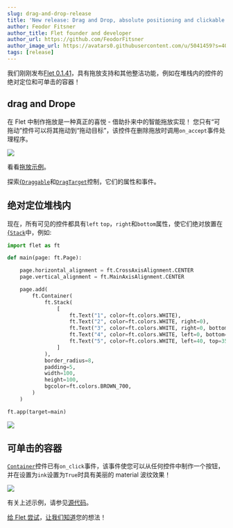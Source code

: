 ```yaml
---
slug: drag-and-drop-release
title: 'New release: Drag and Drop, absolute positioning and clickable container'
author: Feodor Fitsner
author_title: Flet founder and developer
author_url: https://github.com/FeodorFitsner
author_image_url: https://avatars0.githubusercontent.com/u/5041459?s=400&v=4
tags: [release]
---
```


我们刚刚发布[Flet 0.1.41](https://pypi.org/project/flet/0.1.41/)，具有拖放支持和其他整洁功能，例如在堆栈内的控件的绝对定位和可单击的容器！

## drag and Drope

在 Flet 中制作拖放是一种真正的喜悦 - 借助扑来中的智能拖放实现！ 您只有“可拖动”控件可以将其拖动到“拖动目标”，该控件在删除拖放时调用`on_accept`事件处理程序。

<img src="/website/img/docs/controls/drag-and-drop/drag-and-drop-colors.gif" className="screenshot-50" />

看看[拖放示例](https://github.com/flet-dev/examples/blob/main/python/controls/drag-and-drop/drag-drop-colors.py)。

探索[{`Draggable`](/docs/controls/draggable)和[`DragTarget`](/docs/controls/dragtarget)控制，它们的属性和事件。

## 绝对定位堆栈内

现在，所有可见的控件都具有`left` `top`，`right`和`bottom`属性，使它们绝对放置在[{`Stack`](/docs/controls/stack)中，例如:

```python {13-17}
import flet as ft

def main(page: ft.Page):

    page.horizontal_alignment = ft.CrossAxisAlignment.CENTER
    page.vertical_alignment = ft.MainAxisAlignment.CENTER

    page.add(
        ft.Container(
            ft.Stack(
                [
                    ft.Text("1", color=ft.colors.WHITE),
                    ft.Text("2", color=ft.colors.WHITE, right=0),
                    ft.Text("3", color=ft.colors.WHITE, right=0, bottom=0),
                    ft.Text("4", color=ft.colors.WHITE, left=0, bottom=0),
                    ft.Text("5", color=ft.colors.WHITE, left=40, top=35),
                ]
            ),
            border_radius=8,
            padding=5,
            width=100,
            height=100,
            bgcolor=ft.colors.BROWN_700,
        )
    )

ft.app(target=main)
```

<img src="/website/img/blog/drag-and-drop/absolute-positioned-numbers.png" className="screenshot-30" />

## 可单击的容器

[`Container`](/docs/controls/container)控件已有`on_click`事件，该事件使您可以从任何控件中制作一个按钮，并在设置为`ink`设置为`True`时具有美丽的 material 波纹效果！

<img src="/website/img/docs/controls/container/clickable-container.gif" className="screenshot-70" />

有关上述示例，请参见[源代码](https://github.com/flet-dev/examples/blob/main/python/controls/container/clickable-container.py)。

[给 Flet 尝试](/docs/guides/python/getting-started)，[让我们知道](https://discord.gg/dzWXP8SHG8)您的想法！
